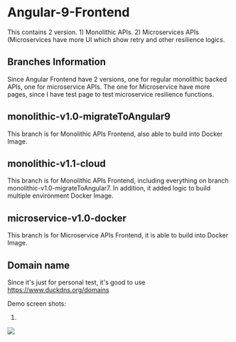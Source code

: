 # Angular-9-Frontend
This contains 2 version. 1) Monolithic APIs.  2) Microservices APIs (Microservices have more UI which show retry and other resilience logics.

## Branches Information
Since Angular Frontend have 2 versions, one for regular monolithic backed APIs, one for microservice APIs.
The one for Microservice have more pages, since I have test page to test microservice resilience functions.

## monolithic-v1.0-migrateToAngular9 
This branch is for Monolithic APIs Frontend, also able to build into Docker Image.

## monolithic-v1.1-cloud
This branch is for Monolithic APIs Frontend, including everything on branch monolithic-v1.0-migrateToAngular7.
In addition, it added logic to build multiple environment Docker Image.

## microservice-v1.0-docker
This branch is for Microservice APIs Frontend, it is able to build into Docker Image.

## Domain name 
Since it's just for personal test, it's good to use 
https://www.duckdns.org/domains

Demo screen shots: 

1)
<img src="https://github.com/k2he/spring-cloud-stream-kafka/blob/interactive_queries_stable/kafka-stream-1.png">
